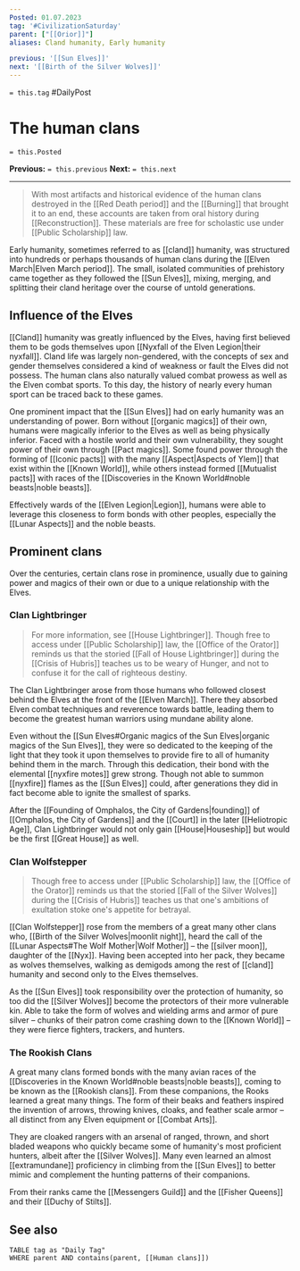 ```yaml
---
Posted: 01.07.2023
tag: '#CivilizationSaturday'
parent: ["[[Orior]]"]
aliases: Cland humanity, Early humanity

previous: '[[Sun Elves]]'
next: '[[Birth of the Silver Wolves]]'
---
```

`= this.tag` #DailyPost
# The human clans
`= this.Posted`

**Previous:** `= this.previous`
**Next:** `= this.next`

---

> With most artifacts and historical evidence of the human clans destroyed in the [[Red Death period]] and the [[Burning]] that brought it to an end, these accounts are taken from oral history during [[Reconstruction]]. These materials are free for scholastic use under [[Public Scholarship]] law.

Early humanity, sometimes referred to as [[cland]] humanity, was structured into hundreds or perhaps thousands of human clans during the [[Elven March|Elven March period]]. The small, isolated communities of prehistory came together as they followed the [[Sun Elves]], mixing, merging, and splitting their cland heritage over the course of untold generations.

## Influence of the Elves

[[Cland]] humanity was greatly influenced by the Elves, having first believed them to be gods themselves upon [[Nyxfall of the Elven Legion|their nyxfall]]. Cland life was largely non-gendered, with the concepts of sex and gender themselves considered a kind of weakness or fault the Elves did not possess. The human clans also naturally valued combat prowess as well as the Elven combat sports. To this day, the history of nearly every human sport can be traced back to these games.

One prominent impact that the [[Sun Elves]] had on early humanity was an understanding of power. Born without [[organic magics]] of their own, humans were magically inferior to the Elves as well as being physically inferior. Faced with a hostile world and their own vulnerability, they sought power of their own through [[Pact magics]]. Some found power through the forming of [[Iconic pacts]] with the many [[Aspect|Aspects of Ylem]] that exist within the [[Known World]], while others instead formed [[Mutualist pacts]] with races of the [[Discoveries in the Known World#noble beasts|noble beasts]].

Effectively wards of the [[Elven Legion|Legion]], humans were able to leverage this closeness to form bonds with other peoples, especially the [[Lunar Aspects]] and the noble beasts.

## Prominent clans

Over the centuries, certain clans rose in prominence, usually due to gaining power and magics of their own or due to a unique relationship with the Elves.

### Clan Lightbringer

> For more information, see [[House Lightbringer]]. Though free to access under [[Public Scholarship]] law, the [[Office of the Orator]] reminds us that the storied [[Fall of House Lightbringer]] during the [[Crisis of Hubris]] teaches us to be weary of Hunger, and not to confuse it for the call of righteous destiny.

The Clan Lightbringer arose from those humans who followed closest behind the Elves at the front of the [[Elven March]]. There they absorbed Elven combat techniques and reverence towards battle, leading them to become the greatest human warriors using mundane ability alone.

Even without the [[Sun Elves#Organic magics of the Sun Elves|organic magics of the Sun Elves]], they were so dedicated to the keeping of the light that they took it upon themselves to provide fire to all of humanity behind them in the march. Through this dedication, their bond with the elemental [[nyxfire motes]] grew strong. Though not able to summon [[nyxfire]] flames as the [[Sun Elves]] could, after generations they did in fact become able to ignite the smallest of sparks.

After the [[Founding of Omphalos, the City of Gardens|founding]] of [[Omphalos, the City of Gardens]] and the [[Court]] in the later [[Heliotropic Age]], Clan Lightbringer would not only gain [[House|Houseship]] but would be the first [[Great House]] as well.

### Clan Wolfstepper

> Though free to access under [[Public Scholarship]] law, the [[Office of the Orator]] reminds us that the storied [[Fall of the Silver Wolves]] during the [[Crisis of Hubris]] teaches us that one's ambitions of exultation stoke one's appetite for betrayal.

[[Clan Wolfstepper]] rose from the members of a great many other clans who, [[Birth of the Silver Wolves|moonlit night]], heard the call of the [[Lunar Aspects#The Wolf Mother|Wolf Mother]] – the [[silver moon]], daughter of the [[Nyx]]. Having been accepted into her pack, they became as wolves themselves, walking as demigods among the rest of [[cland]] humanity and second only to the Elves themselves.

As the [[Sun Elves]] took responsibility over the protection of humanity, so too did the [[Silver Wolves]] become the protectors of their more vulnerable kin. Able to take the form of wolves and wielding arms and armor of pure silver – chunks of their patron come crashing down to the [[Known World]] – they were fierce fighters, trackers, and hunters.

### The Rookish Clans

A great many clans formed bonds with the many avian races of the [[Discoveries in the Known World#noble beasts|noble beasts]], coming to be known as the [[Rookish clans]]. From these companions, the Rooks learned a great many things. The form of their beaks and feathers inspired the invention of arrows, throwing knives, cloaks, and feather scale armor – all distinct from any Elven equipment or [[Combat Arts]].

They are cloaked rangers with an arsenal of ranged, thrown, and short bladed weapons who quickly became some of humanity's most proficient hunters, albeit after the [[Silver Wolves]]. Many even learned an almost [[extramundane]] proficiency in climbing from the [[Sun Elves]] to better mimic and complement the hunting patterns of their companions.

From their ranks came the [[Messengers Guild]] and the [[Fisher Queens]] and their [[Duchy of Stilts]].

## See also
```dataview
TABLE tag as "Daily Tag"
WHERE parent AND contains(parent, [[Human clans]])
```
